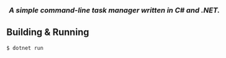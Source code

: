<div align="center">
  
### *A simple command-line task manager written in C# and .NET.*

</div>

## Building & Running

```bash
$ dotnet run
```
